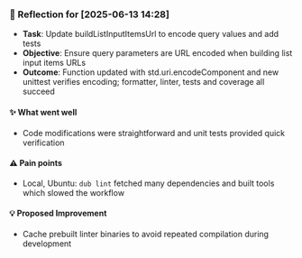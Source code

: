 <!-- reflection-template:start -->
### :book: Reflection for [2025-06-13 14:28]
  - **Task**: Update buildListInputItemsUrl to encode query values and add tests
  - **Objective**: Ensure query parameters are URL encoded when building list input items URLs
  - **Outcome**: Function updated with std.uri.encodeComponent and new unittest verifies encoding; formatter, linter, tests and coverage all succeed

#### :sparkles: What went well
  - Code modifications were straightforward and unit tests provided quick verification

#### :warning: Pain points
  - Local, Ubuntu: `dub lint` fetched many dependencies and built tools which slowed the workflow

#### :bulb: Proposed Improvement
  - Cache prebuilt linter binaries to avoid repeated compilation during development
<!-- reflection-template:end -->
